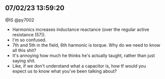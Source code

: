 ## 07/02/23 13:59:20
@IS @py7002

* Harmonics increases inductance reactance (over the regular active resistance (57)).
* I'm so confused.
* 7th and 5th in the field, 6th harmonic is torque. Why do we need to know all this shit?
* It's annoying how much he thinks he's actually taught, rather than just saying shit.
* Like, if we don't understand what a capacitor is, how tf would you expect us to know what you've been talking about?


